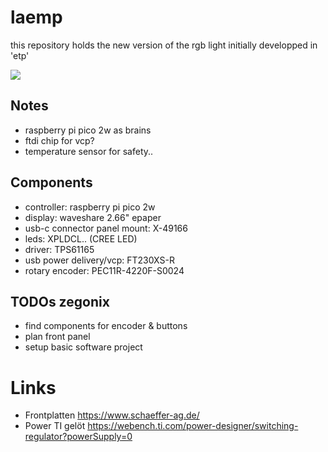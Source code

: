 # laemp

this repository holds the new version of the rgb light initially developped in 'etp'

![ ](https://i.imgflip.com/9r7hlj.jpg)


## Notes

* raspberry pi pico 2w as brains
* ftdi chip for vcp?
* temperature sensor for safety..


## Components

* controller: raspberry pi pico 2w
* display: waveshare 2.66" epaper
* usb-c connector panel mount: X-49166
* leds: XPLDCL.. (CREE LED)
* driver: TPS61165
* usb power delivery/vcp: FT230XS-R
* rotary encoder: PEC11R-4220F-S0024


## TODOs zegonix

* find components for encoder & buttons
* plan front panel
* setup basic software project

# Links

* Frontplatten https://www.schaeffer-ag.de/
* Power TI gelöt https://webench.ti.com/power-designer/switching-regulator?powerSupply=0


